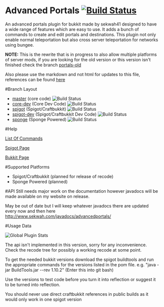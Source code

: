 Advanced Portals <a href="https://travis-ci.org/sekwah41/Advanced-Portals/branches">![Build Status](https://travis-ci.org/sekwah41/Advanced-Portals.svg?branch=spigot-dev)</a>
================
An advanced portals plugin for bukkit made by sekwah41 designed to have a wide range of features which are easy to use. It adds a bunch of commands to create and edit portals and destinations. This plugin not only enable normal teleportation but also cross server teleportation for networks using bungee.

**NOTE:** This is the rewrite that is in progress to also allow multiple platforms of server mods, if you are looking for the old version or this version isn't finished check the branch <a href="https://github.com/sekwah41/Advanced-Portals/tree/portals-old">portals-old</a>

Also please use the markdown and not html for updates to this file, references can be found [here](https://github.com/adam-p/markdown-here/wiki/Markdown-Cheatsheet)

#Branch Layout
 * [master](https://github.com/sekwah41/Advanced-Portals/) (core code) ![Build Status](https://travis-ci.org/sekwah41/Advanced-Portals.svg?branch=master)
 * [core-dev](https://github.com/sekwah41/Advanced-Portals/tree/core-dev) (Core Dev Code) ![Build Status](https://travis-ci.org/sekwah41/Advanced-Portals.svg?branch=core-dev)
 * [spigot](https://github.com/sekwah41/Advanced-Portals/tree/spigot) (Spigot/Craftbukkit) ![Build Status](https://travis-ci.org/sekwah41/Advanced-Portals.svg?branch=spigot)
 * [spigot-dev](https://github.com/sekwah41/Advanced-Portals/tree/spigot-dev) (Spigot/Craftbukkit Dev Code) ![Build Status](https://travis-ci.org/sekwah41/Advanced-Portals.svg?branch=spigot-dev)
 * [sponge](https://github.com/sekwah41/Advanced-Portals/tree/sponge") (Sponge Powered) ![Build Status](https://travis-ci.org/sekwah41/Advanced-Portals.svg?branch=sponge)

#Help

[List Of Commands](https://github.com/sekwah41/Advanced-Portals/wiki/Commands)

[Spigot Page](https://www.spigotmc.org/resources/advanced-portals.14356/)

[Bukkit Page](http://dev.bukkit.org/bukkit-plugins/advanced-portals/)

#Supported Platforms
 * Spigot/Craftbukkit (planned for release of recode)
 * Sponge Powered (planned)

#API
Still needs major work on the documentation however javadocs will be made available on my website on release.

May be out of date but I will keep whatever javadocs there are updated every now and then here
http://www.sekwah.com/javadocs/advancedportals/

#Usage Data

![Global Plugin Stats](http://i.mcstats.org/AdvancedPortals/Global+Statistics.borderless.png)

The api isn't implemented in this version, sorry for any inconvenience. Check the recode tree for possibly a working recode at some point.

To get the needed bukkit versions download the spigot buildtools and run the appropriate commands for the versions listed in the pom file.
e.g. "java -jar BuildTools.jar --rev 1.10.2" (Enter this into git bash)

Use the versions to test code before you turn it into reflection or suggest it to be turned into reflection.

You should never use direct craftbukkit references in public builds as it would only work in one spigot version
